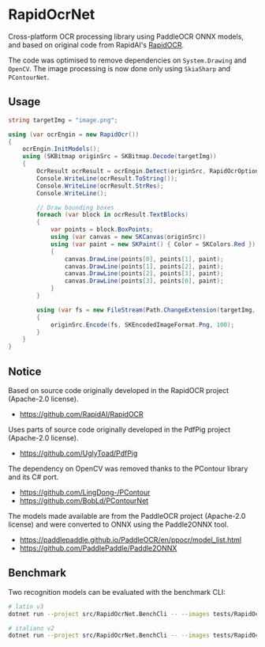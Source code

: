 # RapidOcrNet
Cross-platform OCR processing library using PaddleOCR ONNX models, and based on original code from RapidAI's [RapidOCR](https://github.com/RapidAI/RapidOCR).

The code was optimised to remove dependencies on `System.Drawing` and `OpenCV`. The image processing is now done only using `SkiaSharp` and `PContourNet`.

## Usage
```csharp
string targetImg = "image.png";

using (var ocrEngin = new RapidOcr())
{
	ocrEngin.InitModels();
	using (SKBitmap originSrc = SKBitmap.Decode(targetImg))
	{
		OcrResult ocrResult = ocrEngin.Detect(originSrc, RapidOcrOptions.Default);
		Console.WriteLine(ocrResult.ToString());
		Console.WriteLine(ocrResult.StrRes);
		Console.WriteLine();

		// Draw bounding boxes
		foreach (var block in ocrResult.TextBlocks)
		{
			var points = block.BoxPoints;
			using (var canvas = new SKCanvas(originSrc))
			using (var paint = new SKPaint() { Color = SKColors.Red })
			{
				canvas.DrawLine(points[0], points[1], paint);
				canvas.DrawLine(points[1], points[2], paint);
				canvas.DrawLine(points[2], points[3], paint);
				canvas.DrawLine(points[3], points[0], paint);
			}
		}

		using (var fs = new FileStream(Path.ChangeExtension(targetImg, "_ocr.png"), FileMode.Create))
		{
			originSrc.Encode(fs, SKEncodedImageFormat.Png, 100);
		}
	}
}
```
## Notice
Based on source code originally developed in the RapidOCR project (Apache-2.0 license).
- https://github.com/RapidAI/RapidOCR

Uses parts of source code originally developed in the PdfPig project (Apache-2.0 license).
- https://github.com/UglyToad/PdfPig

The dependency on OpenCV was removed thanks to the PContour library and its C# port.
- https://github.com/LingDong-/PContour
- https://github.com/BobLd/PContourNet

The models made available are from the PaddleOCR project (Apache-2.0 license) and were converted to ONNX using the Paddle2ONNX tool.
- https://paddlepaddle.github.io/PaddleOCR/en/ppocr/model_list.html
- https://github.com/PaddlePaddle/Paddle2ONNX

## Benchmark

Two recognition models can be evaluated with the benchmark CLI:

```bash
# latin v3
dotnet run --project src/RapidOcrNet.BenchCli -- --images tests/RapidOcrNet.ModelsBench.Tests/assets --rec models/rec/latin_PP-OCRv3_mobile_rec_infer.onnx --out docs/eval

# italiano v2
dotnet run --project src/RapidOcrNet.BenchCli -- --images tests/RapidOcrNet.ModelsBench.Tests/assets --rec models/rec/it_mobile_v2.0_rec_infer.onnx --out docs/eval
```
